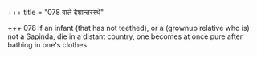 +++
title = "078 बाले देशान्तरस्थे"

+++
078	If an infant (that has not teethed), or a (grownup relative who is) not a Sapinda, die in a distant country, one becomes at once pure after bathing in one's clothes.